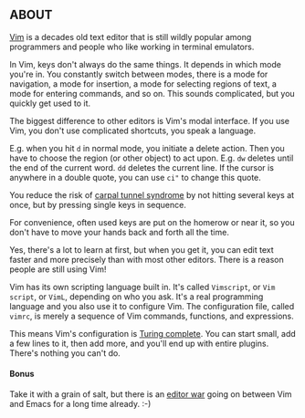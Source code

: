 ## ABOUT

[Vim](http://www.vim.org) is a decades old text editor that is still wildly
popular among programmers and people who like working in terminal emulators.

In Vim, keys don't always do the same things. It depends in which mode you're
in. You constantly switch between modes, there is a mode for navigation, a mode
for insertion, a mode for selecting regions of text, a mode for entering
commands, and so on. This sounds complicated, but you quickly get used to it.

The biggest difference to other editors is Vim's modal interface. If you use
Vim, you don't use complicated shortcuts, you speak a language.

E.g. when you hit `d` in normal mode, you initiate a delete action. Then
you have to choose the region (or other object) to act upon. E.g. `dw`
deletes until the end of the current word. `dd` deletes the current
line. If the cursor is anywhere in a double quote, you can use `ci"` to
change this quote.

You reduce the risk of
[carpal tunnel syndrome](https://en.wikipedia.org/wiki/Carpal_tunnel_syndrome)
by not hitting several keys at once, but by pressing single keys in sequence.

For convenience, often used keys are put on the homerow or near it, so
you don't have to move your hands back and forth all the time.

Yes, there's a lot to learn at first, but when you get it, you can edit text
faster and more precisely than with most other editors. There is a reason people
are still using Vim!

Vim has its own scripting language built in. It's called `Vimscript`, or `Vim
script`, or `VimL`, depending on who you ask. It's a real programming language
and you also use it to configure Vim. The configuration file, called `vimrc`, is
merely a sequence of Vim commands, functions, and expressions.

This means Vim's configuration is
[Turing complete](https://en.wikipedia.org/wiki/Turing_completeness). You can
start small, add a few lines to it, then add more, and you'll end up with entire
plugins. There's nothing you can't do.

#### Bonus

Take it with a grain of salt, but there is an
[editor war](https://en.wikipedia.org/wiki/Editor_war) going on between Vim
and Emacs for a long time already. :-)
